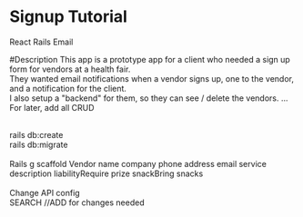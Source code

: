 # Signup Tutorial

React
Rails
Email

#Description
This app is a prototype app for a client who needed a sign up form for vendors at a health fair.<br/>
They wanted email notifications when a vendor signs up, one to the vendor, and a notification for the client. <br />
I also setup a "backend" for them, so they can see / delete the vendors.
... For later, add all CRUD

<br />
rails db:create
<br />
rails db:migrate
<br />
<br />
Rails g scaffold Vendor name company phone address email service description liabilityRequire prize snackBring snacks
<br />
<br />
Change API config
<br />
SEARCH //ADD for changes needed
